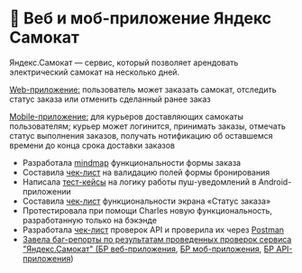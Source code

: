 # 🛴 Веб и моб-приложение Яндекс Самокат
Яндекс.Самокат — сервис, который позволяет арендовать электрический самокат на несколько дней.

<a href="https://code.s3.yandex.net/qa/files/requirements_web_app.pdf">Web-приложение:</a> пользователь может заказать самокат, отследить статус заказа или отменить сделанный ранее заказ

<a href="https://code.s3.yandex.net/qa/files/requirements_mob_app.pdf">Mobile-приложение:</a> для курьеров доставляющих самокаты пользователям; курьер может логинится, принимать заказы, отмечать статус выполнения заказов, получать нотификацию об оставшемся времени до конца срока доставки заказов

* Разработала <a href="https://drive.google.com/file/d/1hoGmI0RCrtj30aP42fGZZozNhDGKWCoY/view?usp=sharing">mindmap</a> функциональности формы заказа
* Составила <a href="https://docs.google.com/spreadsheets/d/1OCT9cjzAgrE3I9Wzd5hhiQS6jOQ3uU8ERaeogr0qay8/edit?usp=sharing">чек-лист</a> на валидацию полей формы бронирования
* Написала <a href="https://docs.google.com/spreadsheets/d/1BuSTfIFkEu5DUB1P61Woq_swMF05WC9yUHv_gsolx4w/edit?usp=sharing">тест-кейсы</a> на логику работы пуш-уведомлений в Android-приложении 
* Составила <a href="https://docs.google.com/spreadsheets/d/1gmZGOyB97QL2DdRf7eb61h8kN6Zi_huPJyrQVbY9FSk/edit?usp=sharing">чек-лист</a> функциональности экрана «Статус заказа»
* Протестировала при помощи Charles новую функциональность, разработанную только на бэкэнде
* Разработала <a href="https://docs.google.com/spreadsheets/d/1AfYz9kcpHQM2GIYLTK1LqvXlppUg3ySstnR9aMZgVLA/edit?usp=sharing">чек-лист</a> проверок API и проверила их через <a href="https://www.postman.com/msenchenkova/workspace/yandex-praktikum/collection/24945189-db94e119-9180-4f0d-941d-102c54d3f438?action=share&source=copy-link&creator=24945189">Postman
* Завела баг-репорты по результатам проведенных проверок сервиса "Яндекс.Самокат" (<a href="https://msenchenkova.youtrack.cloud/issues?q=tag:%20%7Bdiplom_2%7D">БР веб-приложения</a>, <a href="https://msenchenkova.youtrack.cloud/issues?q=tag:%20%7Bdiplom_3%7D">БР моб-приложения</a>, <a href="https://msenchenkova.youtrack.cloud/issues?q=tag:%20%7Bdiplom_4%7D">БР API-приложения</a>)
